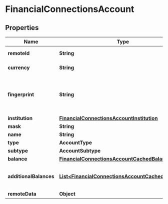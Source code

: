 

# FinancialConnectionsAccount


## Properties

| Name | Type | Description | Notes |
|------------ | ------------- | ------------- | -------------|
|**remoteId** | **String** | Remote Id of the account, ie Plaid or Teller account id |  |
|**currency** | **String** | The ISO-4217 currency code of the account. |  |
|**fingerprint** | **String** | Uniquely identifies this account across all accounts for a single financial connection. Used for reconnection deduplication. See more information here: https://letsfuse.readme.io/docs/duplicate-accounts |  |
|**institution** | [**FinancialConnectionsAccountInstitution**](FinancialConnectionsAccountInstitution.md) |  |  [optional] |
|**mask** | **String** | The partial account number. |  [optional] |
|**name** | **String** | The account&#39;s name, ie &#39;My Checking&#39; |  |
|**type** | **AccountType** |  |  |
|**subtype** | **AccountSubtype** |  |  [optional] |
|**balance** | [**FinancialConnectionsAccountCachedBalance**](FinancialConnectionsAccountCachedBalance.md) |  |  |
|**additionalBalances** | [**List&lt;FinancialConnectionsAccountCachedBalance&gt;**](FinancialConnectionsAccountCachedBalance.md) | An array of additional balances. This may be used for investment type accounts where the user can have multiple balances across different currencies. |  [optional] |
|**remoteData** | **Object** |  |  |



